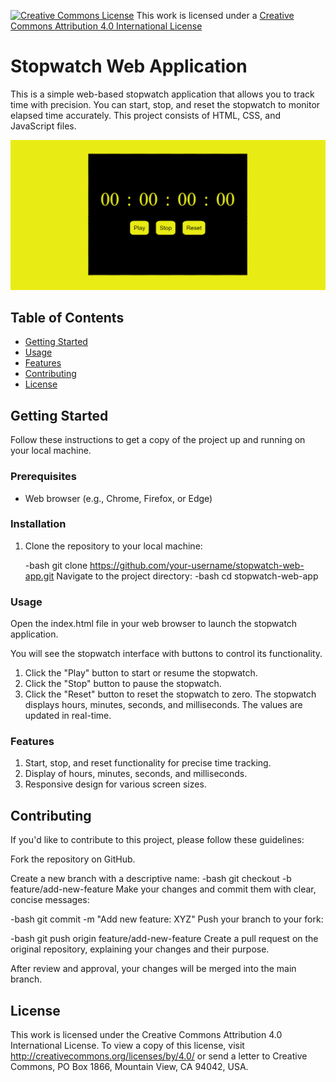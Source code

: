 [![Creative Commons License](https://i.creativecommons.org/l/by/4.0/80x15.png)](http://creativecommons.org/licenses/by/4.0/)
This work is licensed under a [Creative Commons Attribution 4.0 International License](http://creativecommons.org/licenses/by/4.0/)

# Stopwatch Web Application

This is a simple web-based stopwatch application that allows you to track time with precision. You can start, stop, and reset the stopwatch to monitor elapsed time accurately. This project consists of HTML, CSS, and JavaScript files.

![Stopwatch Screenshot](demo.png)

## Table of Contents

- [Getting Started](#getting-started)
- [Usage](#usage)
- [Features](#features)
- [Contributing](#contributing)
- [License](#license)

## Getting Started

Follow these instructions to get a copy of the project up and running on your local machine.

### Prerequisites

- Web browser (e.g., Chrome, Firefox, or Edge)

### Installation

1. Clone the repository to your local machine:

   -bash
   git clone https://github.com/your-username/stopwatch-web-app.git
   Navigate to the project directory:
   -bash
   cd stopwatch-web-app
   
### Usage
Open the index.html file in your web browser to launch the stopwatch application.

You will see the stopwatch interface with buttons to control its functionality.

1. Click the "Play" button to start or resume the stopwatch.
2. Click the "Stop" button to pause the stopwatch.
3. Click the "Reset" button to reset the stopwatch to zero.
The stopwatch displays hours, minutes, seconds, and milliseconds. The values are updated in real-time.

### Features
1. Start, stop, and reset functionality for precise time tracking.
2. Display of hours, minutes, seconds, and milliseconds.
3. Responsive design for various screen sizes.
   
## Contributing
If you'd like to contribute to this project, please follow these guidelines:

Fork the repository on GitHub.

Create a new branch with a descriptive name:
-bash
git checkout -b feature/add-new-feature
Make your changes and commit them with clear, concise messages:

-bash
git commit -m "Add new feature: XYZ"
Push your branch to your fork:

-bash
git push origin feature/add-new-feature
Create a pull request on the original repository, explaining your changes and their purpose.

After review and approval, your changes will be merged into the main branch.

## License
This work is licensed under the Creative Commons Attribution 4.0 International License. To view a copy of this license, visit http://creativecommons.org/licenses/by/4.0/ or send a letter to Creative Commons, PO Box 1866, Mountain View, CA 94042, USA.

